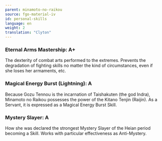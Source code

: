 ```yaml
---
parent: minamoto-no-raikou
source: fgo-material-iv
id: personal-skills
language: en
weight: 2
translation: "Clyton"
---
```


### Eternal Arms Mastership: A+

The dexterity of combat arts performed to the extremes. Prevents the degradation of fighting skills no matter the kind of circumstances, even if she loses her armaments, etc.

### Magical Energy Burst (Lightning): A

Because Gozu Tennou is the incarnation of Taishakuten (the god Indra), Minamoto no Raikou possesses the power of the Kitano Tenjin (Raijin). As a Servant, it is expressed as a Magical Energy Burst Skill.

### Mystery Slayer: A

How she was declared the strongest Mystery Slayer of the Heian period becoming a Skill. Works with particular effectiveness as Anti-Mystery.

